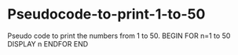 # Pseudocode-to-print-1-to-50
Pseudo code to print the numbers from 1 to 50.
BEGIN
FOR n=1 to 50
  DISPLAY n
ENDFOR
END  
